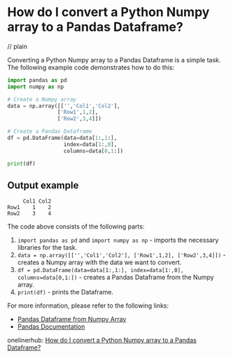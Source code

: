 # How do I convert a Python Numpy array to a Pandas Dataframe?
// plain

Converting a Python Numpy array to a Pandas Dataframe is a simple task. The following example code demonstrates how to do this:

```python
import pandas as pd
import numpy as np

# Create a Numpy array
data = np.array([['','Col1','Col2'],
                ['Row1',1,2],
                ['Row2',3,4]])

# Create a Pandas Dataframe
df = pd.DataFrame(data=data[1:,1:],
                  index=data[1:,0],
                  columns=data[0,1:])

print(df)
```

## Output example

```
     Col1 Col2
Row1    1    2
Row2    3    4
```

The code above consists of the following parts:
1. `import pandas as pd` and `import numpy as np` - imports the necessary libraries for the task.
2. `data = np.array([['','Col1','Col2'], ['Row1',1,2], ['Row2',3,4]])` - creates a Numpy array with the data we want to convert.
3. `df = pd.DataFrame(data=data[1:,1:], index=data[1:,0], columns=data[0,1:])` - creates a Pandas Dataframe from the Numpy array.
4. `print(df)` - prints the Dataframe.

For more information, please refer to the following links:
- [Pandas Dataframe from Numpy Array](https://www.geeksforgeeks.org/create-dataframe-from-numpy-array-in-python-pandas/)
- [Pandas Documentation](https://pandas.pydata.org/pandas-docs/stable/)

onelinerhub: [How do I convert a Python Numpy array to a Pandas Dataframe?](https://onelinerhub.com/python-scipy/how-do-i-convert-a-python-numpy-array-to-a-pandas-dataframe)